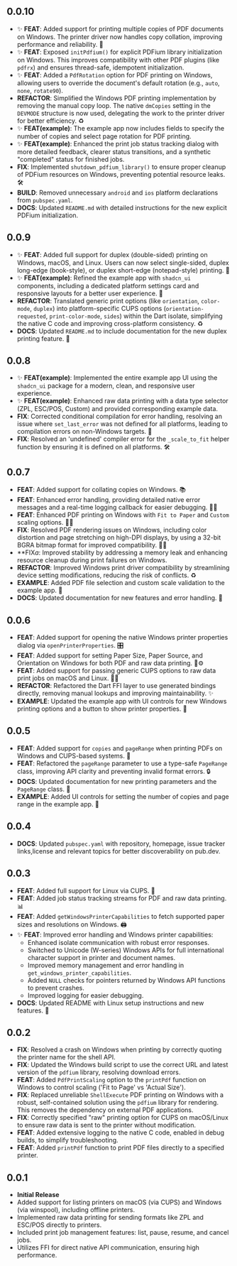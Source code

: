 ## 0.0.10

* ✨ **FEAT**: Added support for printing multiple copies of PDF documents on Windows. The printer driver now handles copy collation, improving performance and reliability. 🔢
* ✨ **FEAT**: Exposed `initPdfium()` for explicit PDFium library initialization on Windows. This improves compatibility with other PDF plugins (like `pdfrx`) and ensures thread-safe, idempotent initialization.
* ✨ **FEAT**: Added a `PdfRotation` option for PDF printing on Windows, allowing users to override the document's default rotation (e.g., `auto`, `none`, `rotate90`).
* **REFACTOR**: Simplified the Windows PDF printing implementation by removing the manual copy loop. The native `dmCopies` setting in the `DEVMODE` structure is now used, delegating the work to the printer driver for better efficiency. ♻️
* ✨ **FEAT(example)**: The example app now includes fields to specify the number of copies and select page rotation for PDF printing.
* ✨ **FEAT(example)**: Enhanced the print job status tracking dialog with more detailed feedback, clearer status transitions, and a synthetic "completed" status for finished jobs.
* **FIX**: Implemented `shutdown_pdfium_library()` to ensure proper cleanup of PDFium resources on Windows, preventing potential resource leaks. 🛠️
* **BUILD**: Removed unnecessary `android` and `ios` platform declarations from `pubspec.yaml`.
* **DOCS**: Updated `README.md` with detailed instructions for the new explicit PDFium initialization.

## 0.0.9

* ✨ **FEAT**: Added full support for duplex (double-sided) printing on Windows, macOS, and Linux. Users can now select single-sided, duplex long-edge (book-style), or duplex short-edge (notepad-style) printing. 📖
* ✨ **FEAT(example)**: Refined the example app with `shadcn_ui` components, including a dedicated platform settings card and responsive layouts for a better user experience. 🎨
* **REFACTOR**: Translated generic print options (like `orientation`, `color-mode`, `duplex`) into platform-specific CUPS options (`orientation-requested`, `print-color-mode`, `sides`) within the Dart isolate, simplifying the native C code and improving cross-platform consistency. ♻️
* **DOCS**: Updated `README.md` to include documentation for the new duplex printing feature. 📝

## 0.0.8

* ✨ **FEAT(example)**: Implemented the entire example app UI using the `shadcn_ui` package for a modern, clean, and responsive user experience.
* ✨ **FEAT(example)**: Enhanced raw data printing with a data type selector (ZPL, ESC/POS, Custom) and provided corresponding example data.
* **FIX**: Corrected conditional compilation for error handling, resolving an issue where `set_last_error` was not defined for all platforms, leading to compilation errors on non-Windows targets. 🐛
* **FIX**: Resolved an 'undefined' compiler error for the `_scale_to_fit` helper function by ensuring it is defined on all platforms. 🛠️

## 0.0.7

* **FEAT**: Added support for collating copies on Windows. 📚
* **FEAT**: Enhanced error handling, providing detailed native error messages and a real-time logging callback for easier debugging. 🕵️‍♂️
* **FEAT**: Enhanced PDF printing on Windows with `Fit to Paper` and `Custom` scaling options. 📄✨
* **FIX**: Resolved PDF rendering issues on Windows, including color distortion and page stretching on high-DPI displays, by using a 32-bit BGRA bitmap format for improved compatibility. 🐛🎨
* **FIX*a*: Improved stability by addressing a memory leak and enhancing resource cleanup during print failures on Windows.
* **REFACTOR**: Improved Windows print driver compatibility by streamlining device setting modifications, reducing the risk of conflicts. ♻️
* **EXAMPLE**: Added PDF file selection and custom scale validation to the example app. 🎨
* **DOCS**: Updated documentation for new features and error handling. 📝

## 0.0.6

* **FEAT**: Added support for opening the native Windows printer properties dialog via `openPrinterProperties`. 🎛️
* **FEAT**: Added support for setting Paper Size, Paper Source, and Orientation on Windows for both PDF and raw data printing. 📄⚙️
* **FEAT**: Added support for passing generic CUPS options to raw data print jobs on macOS and Linux. 🐧🍎
* **REFACTOR**: Refactored the Dart FFI layer to use generated bindings directly, removing manual lookups and improving maintainability. ✨
* **EXAMPLE**: Updated the example app with UI controls for new Windows printing options and a button to show printer properties. 🎨

## 0.0.5

* **FEAT**: Added support for `copies` and `pageRange` when printing PDFs on Windows and CUPS-based systems. 🔢
* **FEAT**: Refactored the `pageRange` parameter to use a type-safe `PageRange` class, improving API clarity and preventing invalid format errors. 🔒
* **DOCS**: Updated documentation for new printing parameters and the `PageRange` class. 📝
* **EXAMPLE**: Added UI controls for setting the number of copies and page range in the example app. 🎨

## 0.0.4

* **DOCS**: Updated `pubspec.yaml` with repository, homepage, issue tracker links,license and relevant topics for better discoverability on pub.dev.

## 0.0.3

* **FEAT**: Added full support for Linux via CUPS. 🚀
* **FEAT**: Added job status tracking streams for PDF and raw data printing. 📊
* **FEAT**: Added `getWindowsPrinterCapabilities` to fetch supported paper sizes and resolutions on Windows. 🖨️
* ✨ **FEAT**: Improved error handling and Windows printer capabilities:
    *   Enhanced isolate communication with robust error responses.
    *   Switched to Unicode (W-series) Windows APIs for full international character support in printer and document names.
    *   Improved memory management and error handling in `get_windows_printer_capabilities`.
    *   Added `NULL` checks for pointers returned by Windows API functions to prevent crashes.
    *   Improved logging for easier debugging.
* **DOCS**: Updated README with Linux setup instructions and new features. 📝

## 0.0.2

* **FIX**: Resolved a crash on Windows when printing by correctly quoting the printer name for the shell API.
* **FIX**: Updated the Windows build script to use the correct URL and latest version of the `pdfium` library, resolving download errors.
* **FEAT**: Added `PdfPrintScaling` option to the `printPdf` function on Windows to control scaling ('Fit to Page' vs 'Actual Size').
* **FIX**: Replaced unreliable `ShellExecute` PDF printing on Windows with a robust, self-contained solution using the `pdfium` library for rendering. This removes the dependency on external PDF applications.
* **FIX**: Correctly specified "raw" printing option for CUPS on macOS/Linux to ensure raw data is sent to the printer without modification.
* **FEAT**: Added extensive logging to the native C code, enabled in debug builds, to simplify troubleshooting.
* **FEAT**: Added `printPdf` function to print PDF files directly to a specified printer.

## 0.0.1

* **Initial Release**
* Added support for listing printers on macOS (via CUPS) and Windows (via winspool), including offline printers.
* Implemented raw data printing for sending formats like ZPL and ESC/POS directly to printers.
* Included print job management features: list, pause, resume, and cancel jobs.
* Utilizes FFI for direct native API communication, ensuring high performance.
